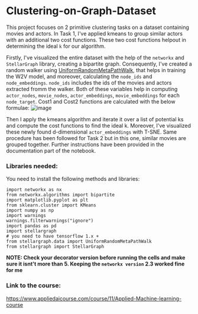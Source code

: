 # Clustering-on-Graph-Dataset

This project focuses on 2 primitive clustering tasks on a dataset containing movies and actors. In Task 1, I've applied kmeans to group similar actors with an additional two cost functions. These two cost functions helpout in determining the ideal ```k``` for our algorithm. 

Firstly, I've visualized the entire dataset with the help of the ```networkx``` and ```StellarGraph``` library, creating a bipartite graph. Consequently, I've created a random walker using [UniformRandomMetaPathWalk](https://stellargraph.readthedocs.io/en/stable/api.html?highlight=UniformRandomMetaPathWalk#stellargraph.data.UniformRandomMetaPathWalk),  that helps in training the W2V model, and moreover, calculating the ```node_ids``` and ```node_embeddings```. ```node_ids``` includes the ids of the movies and actors extracted fromm the walker. Both of these variables help in computing ```actor_nodes```, ```movie_nodes```, ```actor_embeddings```, ```movie_embeddings``` for each ```node_target```. Cost1 and Cost2 functions are calculated with the below formulae: 
![image](https://user-images.githubusercontent.com/64201589/133936606-a794b2b2-54c7-45ee-93a7-95cfc4b8323a.png)
 
Then I apply the kmeans algorithm and iterate it over a list of potential ks and compute the cost functions to find the ideal k. Moreover, I've visualized these newly found d-dimensional ```actor_embeddings``` with T-SNE. Same procedure has been followed for Task 2 but in this one, similar movies are grouped together. Further instructions have been provided in the documentation part of the notebook.

### Libraries needed:
You need to install the following methods and libraries: 
```
import networkx as nx
from networkx.algorithms import bipartite
import matplotlib.pyplot as plt
from sklearn.cluster import KMeans
import numpy as np
import warnings
warnings.filterwarnings("ignore")
import pandas as pd
import stellargraph
# you need to have tensorflow 1.x +
from stellargraph.data import UniformRandomMetaPathWalk
from stellargraph import StellarGraph 
```
**NOTE: Check your decorator version before running the cells and make sure it isnt't more than 5. Keeping the ```networkx version``` 2.3 worked fine for me**

### Link to the course:
https://www.appliedaicourse.com/course/11/Applied-Machine-learning-course 

